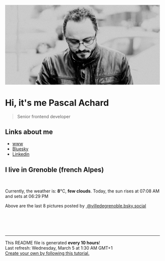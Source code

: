 ![Pascal Achard](./images/photo-pascal-achard.jpg)
# Hi, it's me Pascal Achard
> Senior frontend developer

## Links about me
- [www](https://www.pascal-achard.com)
- [Bluesky](https://bsky.app/profile/botmaster-p-achard.bsky.social)
- [Linkedin](http://www.linkedin.com/in/pascal-achard)


## I live in Grenoble (french Alpes)
<img src="https://openweathermap.org/img/wn/02n@2x.png" alt="">

Currently, the weather is: **8**°C, **few clouds**.
Today, the sun rises at 07:08 AM and sets at 06:29 PM

Above are the last 8 pictures posted by <a href="https://bsky.app/profile/villedegrenoble.bsky.social" target="_blank"><img alt="" src="https://web-cdn.bsky.app/static/favicon-32x32.png" width="32"/> @villedegrenoble.bsky.social</a>

<p style="display: flex; flex-wrap: wrap; gap: 20px;">
        <img src="https://cdn.bsky.app/img/feed_thumbnail/plain/did:plc:k7jpyzyjekw6krtvxxqwmap3/bafkreihs4jhcapnxudgytq4v2t3dvnn2xdyovrc34satuifg27x3h4zrmq@jpeg" alt="" width="200" style="object-fit: cover;"/>
        <img src="https://cdn.bsky.app/img/feed_thumbnail/plain/did:plc:k7jpyzyjekw6krtvxxqwmap3/bafkreiefjojjtig4gmcm5fzv7wdkp7c347dsqlagsn2swvkgga4iutb7ku@jpeg" alt="" width="200" style="object-fit: cover;"/>
        <img src="https://cdn.bsky.app/img/feed_thumbnail/plain/did:plc:k7jpyzyjekw6krtvxxqwmap3/bafkreict7efsg4gkdckasksdn6uzismtvtrwxoqtwa2pyv445abhzuulby@jpeg" alt="" width="200" style="object-fit: cover;"/>
        <img src="https://cdn.bsky.app/img/feed_thumbnail/plain/did:plc:k7jpyzyjekw6krtvxxqwmap3/bafkreicd3mhihw7v7ybroyjsi7s3qn2saslab5mbgjmnviv3h7srwi77ti@jpeg" alt="" width="200" style="object-fit: cover;"/>
        <img src="https://cdn.bsky.app/img/feed_thumbnail/plain/did:plc:k7jpyzyjekw6krtvxxqwmap3/bafkreiaa7z2kmhsu3lxn5ihabaejnzjedgnpo7gcmgezopgd6yzuc5lnmy@jpeg" alt="" width="200" style="object-fit: cover;"/>
        <img src="https://cdn.bsky.app/img/feed_thumbnail/plain/did:plc:k7jpyzyjekw6krtvxxqwmap3/bafkreiazi4sg4nxmsk36ggalub3zug33o2tpjhywyses24b5qibdcle5qm@jpeg" alt="" width="200" style="object-fit: cover;"/>
        <img src="https://cdn.bsky.app/img/feed_thumbnail/plain/did:plc:k7jpyzyjekw6krtvxxqwmap3/bafkreid5ci5zrekj6iloeqtq3cleavo7zhxzst5azyoht5oadyz5pq7jtq@jpeg" alt="" width="200" style="object-fit: cover;"/>
        <img src="https://cdn.bsky.app/img/feed_thumbnail/plain/did:plc:k7jpyzyjekw6krtvxxqwmap3/bafkreiadup7vazaf5xfiz7uqmzaymliwx22iy5ghmhhpe5i7tj5mrry6iu@jpeg" alt="" width="200" style="object-fit: cover;"/>
</p>

------------
<p>This README file is generated <b>every 10 hours</b>!
    <br />Last refresh: Wednesday, March 5 at 1:30 AM GMT+1
    <br /><a href="https://medium.com/@th.guibert/how-to-create-a-self-updating-readme-md-for-your-github-profile-f8b05744ca91">Create your own by following this tutorial.</a>
</p>
<p><a href="https://github.com/botmaster/botmaster/actions/workflows/main.yaml"><img alt="" src="https://github.com/botmaster/botmaster/actions/workflows/main.yaml/badge.svg" /></a></p>

